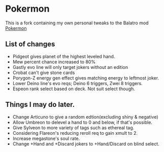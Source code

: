 # Pokermon
This is a fork containing my own personal tweaks to the Balatro mod [Pokermon](https://github.com/InertSteak/Pokermon)

## List of changes
- Pidgeot gives planet of the highest leveled hand.
- Mew percent chance increased to 80%
- Gastly evo line will only target jokers without an edition
- Crobat can't give stone cards
- Porygon-Z energy gen effect gives matching energy to leftmost joker.
- Lower Deino line's evo reqs; Deino 6 triggers, Zwei 8 triggers.
- Espeon rank select based on deck. Not suit select though.

## Things I may do later.
- Change Articuno to give a random edtion(excluding shiny & negative)
- Allow Umbreon to delevel a hand to 0 and below, if that's possible.
- Give Sylveon to more variety of tags such as ethereal tag.
- Considering Flareon's reducing reroll req to gain xmult to 2. 
- Increase megastone's soul rate.
- Change +Hand and +Discard jokers to +Hand/Discard on blind select.
